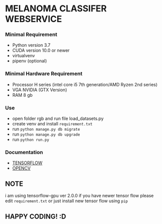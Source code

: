 # MELANOMA CLASSIFER WEBSERVICE

### Minimal Requirement
* Python version 3.7
* CUDA version 10.0 or newer
* virtualvenv
* pipenv (optional)

### Minimal Hardware Requirement
* Processor H series (intel core i5 7th generation/AMD Ryzen 2nd series)
* VGA NVIDIA (GTX Version)
* RAM 8 gb

### Use 
* open folder rgb and run file load_datasets.py
* create venv and install `requirement.txt`
* run `python manage.py db migrate`
* run `python manage.py db upgrade`
* run `python run.py`

### Documentation
* [TENSORFLOW](https://www.tensorflow.org/)
* [OPENCV](https://opencv.org/)

## NOTE
i am using tensorflow-gpu ver 2.0.0 if you have newer tensor flow please edit `requirement.txt` or just install new tensor flow using `pip`

## HAPPY CODING! :D